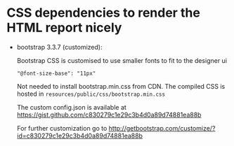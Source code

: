 # CSS dependencies to render the HTML report nicely

* bootstrap 3.3.7 (customized):

  Bootstrap CSS is customised to use smaller fonts to fit to the designer ui

  ````"@font-size-base": "11px"````
 
  Not needed to install bootstrap.min.css from CDN. The compiled CSS is hosted in `resources/public/css/bootstrap.min.css`
 
  The custom config.json is available at https://gist.github.com/c830279c1e29c3b4d0a89d74881ea88b
  
  For further customization go to http://getbootstrap.com/customize/?id=c830279c1e29c3b4d0a89d74881ea88b